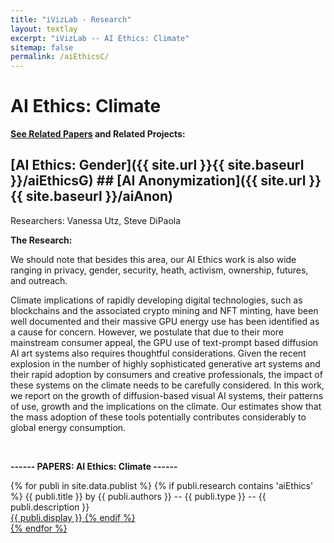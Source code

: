 ```yaml
---
title: "iVizLab - Research"
layout: textlay
excerpt: "iVizLab -- AI Ethics: Climate"
sitemap: false
permalink: /aiEthicsC/
---
```


# AI Ethics: Climate


<strong> [See Related Papers](#paperSection) and Related Projects:</strong> <br>
 ## [AI Ethics: Gender]({{ site.url }}{{ site.baseurl }}/aiEthicsG)  ## [AI Anonymization]({{ site.url }}{{ site.baseurl }}/aiAnon)
 
Researchers: Vanessa Utz, Steve DiPaola


**The Research:**

We should note that besides this area, our AI Ethics work is also wide ranging in privacy, gender, security, heath, activism, ownership, futures, and outreach. 

Climate implications of rapidly developing digital technologies, such as blockchains and the associated crypto mining and NFT minting, have been well documented and their massive GPU energy use has been identified as a cause for concern. However, we postulate that due to their more mainstream consumer appeal, the GPU use of text-prompt based diffusion AI art systems also requires thoughtful considerations. Given the recent explosion in the number of highly sophisticated generative art systems and their rapid adoption by consumers and creative professionals, the impact of these systems on the climate needs to be carefully considered. In this work, we report on the growth of diffusion-based visual AI systems, their patterns of use, growth and the implications on the climate. Our estimates show that the mass adoption of these tools potentially contributes considerably to global energy consumption.
<br> 

<br>


<div id="paperSection"></div>


**------  PAPERS: AI Ethics: Climate ------**

{% for publi in site.data.publist %}
  {% if publi.research contains 'aiEthics' %}
  <pubtit>{{ publi.title }}</pubtit> by
  {{ publi.authors }} --   <pubtit>{{ publi.type }}</pubtit> -- {{ publi.description }}
  <br> <a href="{{ publi.url }}">{{ publi.display }}
  {% endif %}  
{% endfor %}

